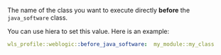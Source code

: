 The name of the class you want to execute directly **before** the `java_software` class.

You can use hiera to set this value. Here is an example:

```yaml
wls_profile::weblogic::before_java_software:  my_module::my_class
```
